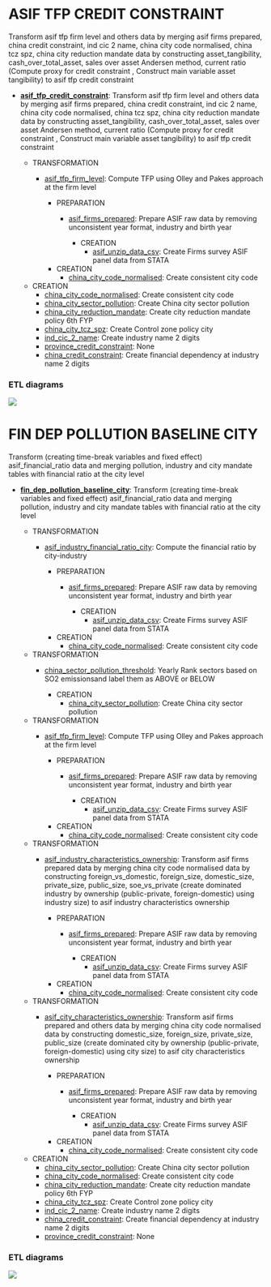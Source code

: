 # ASIF TFP CREDIT CONSTRAINT

Transform asif tfp firm level and others data by merging asif firms prepared, china credit constraint, ind cic 2 name, china city code normalised, china tcz spz, china city reduction mandate data by constructing asset_tangibility, cash_over_total_asset, sales over asset Andersen method, current ratio (Compute proxy for credit constraint , Construct main variable asset tangibility) to asif tfp credit constraint

* **[asif_tfp_credit_constraint](https://github.com/thomaspernet/Financial_dependency_pollution/blob/master/01_data_preprocessing/02_transform_tables/09_asif_tfp_firm_baseline.md)**: 
Transform asif tfp firm level and others data by merging asif firms prepared, china credit constraint, ind cic 2 name, china city code normalised, china tcz spz, china city reduction mandate data by constructing asset_tangibility, cash_over_total_asset, sales over asset Andersen method, current ratio (Compute proxy for credit constraint , Construct main variable asset tangibility) to asif tfp credit constraint

    * TRANSFORMATION
        * [asif_tfp_firm_level](https://github.com/thomaspernet/Financial_dependency_pollution/blob/master/01_data_preprocessing/02_transform_tables/05_tfp_computation.md): 
Compute TFP using Olley and Pakes approach at the firm level

            * PREPARATION
                * [asif_firms_prepared](https://github.com/thomaspernet/Financial_dependency_pollution/blob/master/01_data_preprocessing/01_prepare_tables/00_prepare_asif.md): 
Prepare ASIF raw data by removing unconsistent year format, industry and birth year

                    * CREATION
                        * [asif_unzip_data_csv](https://github.com/thomaspernet/Financial_dependency_pollution/blob/master/01_data_preprocessing/00_download_data_from/ASIF_PANEL/firm_asif.py): Create Firms survey ASIF panel data from STATA
            * CREATION
                * [china_city_code_normalised](https://github.com/thomaspernet/Financial_dependency_pollution/blob/master/01_data_preprocessing/00_download_data_from/CITY_CODE_CORRESPONDANCE/city_code_correspondance.py): Create consistent city code 
    * CREATION
        * [china_city_code_normalised](https://github.com/thomaspernet/Financial_dependency_pollution/blob/master/01_data_preprocessing/00_download_data_from/CITY_CODE_CORRESPONDANCE/city_code_correspondance.py): Create consistent city code 
        * [china_city_sector_pollution](https://github.com/thomaspernet/Financial_dependency_pollution/blob/master/01_data_preprocessing/00_download_data_from/CITY_SECTOR_POLLUTION/city_sector_pollution.py): Create China city sector pollution
        * [china_city_reduction_mandate](https://github.com/thomaspernet/Financial_dependency_pollution/blob/master/01_data_preprocessing/00_download_data_from/CITY_REDUCTION_MANDATE/city_reduction_mandate.py): Create city reduction mandate policy 6th FYP
        * [china_city_tcz_spz](https://github.com/thomaspernet/Financial_dependency_pollution/blob/master/01_data_preprocessing/00_download_data_from/TCZ_SPZ/tcz_spz_policy.py): Create Control zone policy city
        * [ind_cic_2_name](https://github.com/thomaspernet/Financial_dependency_pollution/blob/master/01_data_preprocessing/00_download_data_from/CIC_NAME/cic_industry_name.py): Create industry name 2 digits
        * [province_credit_constraint](None): None
        * [china_credit_constraint](https://github.com/thomaspernet/Financial_dependency_pollution/blob/master/01_data_preprocessing/00_download_data_from/CIC_CREDIT_CONSTRAINT/financial_dependency.py): Create financial dependency at industry name 2 digits

### ETL diagrams



![](https://raw.githubusercontent.com/thomaspernet/Financial_dependency_pollution/master/utils/IMAGES/asif_tfp_credit_constraint.jpg)

# FIN DEP POLLUTION BASELINE CITY

Transform (creating time-break variables and fixed effect) asif_financial_ratio data and merging pollution, industry and city mandate tables
with financial ratio at the city level

* **[fin_dep_pollution_baseline_city](https://github.com/thomaspernet/Financial_dependency_pollution/blob/master/01_data_preprocessing/02_transform_tables/04_fin_dep_pol_baseline_city.md)**: 
Transform (creating time-break variables and fixed effect) asif_financial_ratio data and merging pollution, industry and city mandate tables
with financial ratio at the city level

    * TRANSFORMATION
        * [asif_industry_financial_ratio_city](https://github.com/thomaspernet/Financial_dependency_pollution/blob/master/01_data_preprocessing/02_transform_tables/03_asif_financial_ratio_city.md): 
Compute the financial ratio by city-industry

            * PREPARATION
                * [asif_firms_prepared](https://github.com/thomaspernet/Financial_dependency_pollution/blob/master/01_data_preprocessing/01_prepare_tables/00_prepare_asif.md): 
Prepare ASIF raw data by removing unconsistent year format, industry and birth year

                    * CREATION
                        * [asif_unzip_data_csv](https://github.com/thomaspernet/Financial_dependency_pollution/blob/master/01_data_preprocessing/00_download_data_from/ASIF_PANEL/firm_asif.py): Create Firms survey ASIF panel data from STATA
            * CREATION
                * [china_city_code_normalised](https://github.com/thomaspernet/Financial_dependency_pollution/blob/master/01_data_preprocessing/00_download_data_from/CITY_CODE_CORRESPONDANCE/city_code_correspondance.py): Create consistent city code 
    * TRANSFORMATION
        * [china_sector_pollution_threshold](https://github.com/thomaspernet/Financial_dependency_pollution/blob/master/01_data_preprocessing/02_transform_tables/02_so2_polluted_sectors.md): 
 Yearly Rank sectors based on SO2 emissionsand label them as ABOVE or BELOW

            * CREATION
                * [china_city_sector_pollution](https://github.com/thomaspernet/Financial_dependency_pollution/blob/master/01_data_preprocessing/00_download_data_from/CITY_SECTOR_POLLUTION/city_sector_pollution.py): Create China city sector pollution
    * TRANSFORMATION
        * [asif_tfp_firm_level](https://github.com/thomaspernet/Financial_dependency_pollution/blob/master/01_data_preprocessing/02_transform_tables/05_tfp_computation.md): 
Compute TFP using Olley and Pakes approach at the firm level

            * PREPARATION
                * [asif_firms_prepared](https://github.com/thomaspernet/Financial_dependency_pollution/blob/master/01_data_preprocessing/01_prepare_tables/00_prepare_asif.md): 
Prepare ASIF raw data by removing unconsistent year format, industry and birth year

                    * CREATION
                        * [asif_unzip_data_csv](https://github.com/thomaspernet/Financial_dependency_pollution/blob/master/01_data_preprocessing/00_download_data_from/ASIF_PANEL/firm_asif.py): Create Firms survey ASIF panel data from STATA
            * CREATION
                * [china_city_code_normalised](https://github.com/thomaspernet/Financial_dependency_pollution/blob/master/01_data_preprocessing/00_download_data_from/CITY_CODE_CORRESPONDANCE/city_code_correspondance.py): Create consistent city code 
    * TRANSFORMATION
        * [asif_industry_characteristics_ownership](https://github.com/thomaspernet/Financial_dependency_pollution/blob/master/01_data_preprocessing/02_transform_tables/08_dominated_industry_ownership.md): 
Transform asif firms prepared data by merging china city code normalised data by constructing foreign_vs_domestic, foreign_size, domestic_size, private_size, public_size, soe_vs_private (create dominated industry by ownership (public-private, foreign-domestic) using industry size) to asif industry characteristics  ownership

            * PREPARATION
                * [asif_firms_prepared](https://github.com/thomaspernet/Financial_dependency_pollution/blob/master/01_data_preprocessing/01_prepare_tables/00_prepare_asif.md): 
Prepare ASIF raw data by removing unconsistent year format, industry and birth year

                    * CREATION
                        * [asif_unzip_data_csv](https://github.com/thomaspernet/Financial_dependency_pollution/blob/master/01_data_preprocessing/00_download_data_from/ASIF_PANEL/firm_asif.py): Create Firms survey ASIF panel data from STATA
            * CREATION
                * [china_city_code_normalised](https://github.com/thomaspernet/Financial_dependency_pollution/blob/master/01_data_preprocessing/00_download_data_from/CITY_CODE_CORRESPONDANCE/city_code_correspondance.py): Create consistent city code 
    * TRANSFORMATION
        * [asif_city_characteristics_ownership](https://github.com/thomaspernet/Financial_dependency_pollution/blob/master/01_data_preprocessing/02_transform_tables/07_dominated_city_ownership.md): 
Transform asif firms prepared and others data by merging china city code normalised data by constructing domestic_size, foreign_size, private_size, public_size (create dominated city by ownership (public-private, foreign-domestic) using city size) to asif city characteristics ownership

            * PREPARATION
                * [asif_firms_prepared](https://github.com/thomaspernet/Financial_dependency_pollution/blob/master/01_data_preprocessing/01_prepare_tables/00_prepare_asif.md): 
Prepare ASIF raw data by removing unconsistent year format, industry and birth year

                    * CREATION
                        * [asif_unzip_data_csv](https://github.com/thomaspernet/Financial_dependency_pollution/blob/master/01_data_preprocessing/00_download_data_from/ASIF_PANEL/firm_asif.py): Create Firms survey ASIF panel data from STATA
            * CREATION
                * [china_city_code_normalised](https://github.com/thomaspernet/Financial_dependency_pollution/blob/master/01_data_preprocessing/00_download_data_from/CITY_CODE_CORRESPONDANCE/city_code_correspondance.py): Create consistent city code 
    * CREATION
        * [china_city_sector_pollution](https://github.com/thomaspernet/Financial_dependency_pollution/blob/master/01_data_preprocessing/00_download_data_from/CITY_SECTOR_POLLUTION/city_sector_pollution.py): Create China city sector pollution
        * [china_city_code_normalised](https://github.com/thomaspernet/Financial_dependency_pollution/blob/master/01_data_preprocessing/00_download_data_from/CITY_CODE_CORRESPONDANCE/city_code_correspondance.py): Create consistent city code 
        * [china_city_reduction_mandate](https://github.com/thomaspernet/Financial_dependency_pollution/blob/master/01_data_preprocessing/00_download_data_from/CITY_REDUCTION_MANDATE/city_reduction_mandate.py): Create city reduction mandate policy 6th FYP
        * [china_city_tcz_spz](https://github.com/thomaspernet/Financial_dependency_pollution/blob/master/01_data_preprocessing/00_download_data_from/TCZ_SPZ/tcz_spz_policy.py): Create Control zone policy city
        * [ind_cic_2_name](https://github.com/thomaspernet/Financial_dependency_pollution/blob/master/01_data_preprocessing/00_download_data_from/CIC_NAME/cic_industry_name.py): Create industry name 2 digits
        * [china_credit_constraint](https://github.com/thomaspernet/Financial_dependency_pollution/blob/master/01_data_preprocessing/00_download_data_from/CIC_CREDIT_CONSTRAINT/financial_dependency.py): Create financial dependency at industry name 2 digits
        * [province_credit_constraint](None): None

### ETL diagrams



![](https://raw.githubusercontent.com/thomaspernet/Financial_dependency_pollution/master/utils/IMAGES/fin_dep_pollution_baseline_city.jpg)

